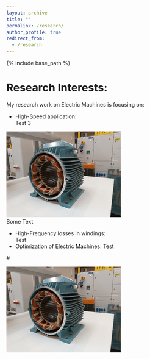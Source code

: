```yaml
---
layout: archive
title: ""
permalink: /research/
author_profile: true
redirect_from:
  - /research
---
```


{% include base_path %}


Research Interests:
======


My research work on Electric Machines is focusing on:
- High-Speed application:  
Test 3  
<img src='/images/homepage_electric_machines.png' style="float:none;width:300px;">  
<br/> Some Text

- High-Frequency losses in windings:<br/>
Test
- Optimization of Electric Machines:
Test

#<div><img src='/images/homepage_electric_machines.png' style="float:none;width:300px;"></div>
